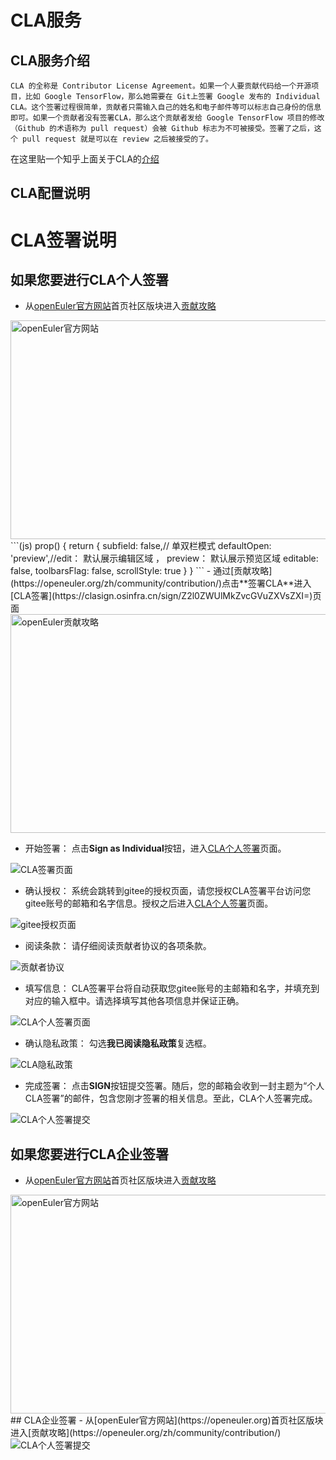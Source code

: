 # CLA服务
## CLA服务介绍
    CLA 的全称是 Contributor License Agreement。如果一个人要贡献代码给一个开源项目，比如 Google TensorFlow，那么她需要在 Git上签署 Google 发布的 Individual CLA。这个签署过程很简单，贡献者只需输入自己的姓名和电子邮件等可以标志自己身份的信息即可。如果一个贡献者没有签署CLA，那么这个贡献者发给 Google TensorFlow 项目的修改（Github 的术语称为 pull request）会被 Github 标志为不可被接受。签署了之后，这个 pull request 就是可以在 review 之后被接受的了。
在这里贴一个知乎上面关于CLA的[介绍](https://zhuanlan.zhihu.com/p/68251730)
## CLA配置说明

# CLA签署说明
## 如果您要进行CLA个人签署
- 从[openEuler官方网站](https://openeuler.org)首页社区版块进入[贡献攻略](https://openeuler.org/zh/community/contribution/)
<img src='https://gitee.com/cla-test/test1/raw/master/img/1.png' width=600 height=350 alt='openEuler官方网站'/>
```(js)
 prop() {
                return {
                    subfield: false,// 单双栏模式
                    defaultOpen: 'preview',//edit： 默认展示编辑区域 ， preview： 默认展示预览区域
                    editable: false,
                    toolbarsFlag: false,
                    scrollStyle: true
                }
            }
```
- 通过[贡献攻略](https://openeuler.org/zh/community/contribution/)点击**签署CLA**进入[CLA签署](https://clasign.osinfra.cn/sign/Z2l0ZWUlMkZvcGVuZXVsZXI=)页面
<img src='https://gitee.com/cla-test/test1/raw/master/img/2.png' width=600 height=350 alt='openEuler贡献攻略'/>

- 开始签署： 点击**Sign as Individual**按钮，进入[CLA个人签署](https://clasign.osinfra.cn/sign-cla)页面。
<img src='https://gitee.com/cla-test/test1/raw/master/img/13.png' alt='CLA签署页面'>

- 确认授权： 系统会跳转到gitee的授权页面，请您授权CLA签署平台访问您gitee账号的邮箱和名字信息。授权之后进入[CLA个人签署](https://clasign.osinfra.cn/sign-cla)页面。
<img src='https://gitee.com/cla-test/test1/raw/master/img/14.png' alt='gitee授权页面'>

- 阅读条款： 请仔细阅读贡献者协议的各项条款。
<img src='https://gitee.com/cla-test/test1/raw/master/img/15.png' alt='贡献者协议'>
  
- 填写信息： CLA签署平台将自动获取您gitee账号的主邮箱和名字，并填充到对应的输入框中。请选择填写其他各项信息并保证正确。
<img src='https://gitee.com/cla-test/test1/raw/master/img/16.png' alt='CLA个人签署页面'>

- 确认隐私政策： 勾选**我已阅读隐私政策**复选框。
<img src='https://gitee.com/cla-test/test1/raw/master/img/17.png' alt='CLA隐私政策'>

- 完成签署： 点击**SIGN**按钮提交签署。随后，您的邮箱会收到一封主题为“个人CLA签署”的邮件，包含您刚才签署的相关信息。至此，CLA个人签署完成。
<img src='https://gitee.com/cla-test/test1/raw/master/img/18.png' alt='CLA个人签署提交'>

## 如果您要进行CLA企业签署
- 从[openEuler官方网站](https://openeuler.org)首页社区版块进入[贡献攻略](https://openeuler.org/zh/community/contribution/)
<img src='https://gitee.com/cla-test/test1/raw/master/img/1.png' width=600 height=350 alt='openEuler官方网站'/>
## CLA企业签署
- 从[openEuler官方网站](https://openeuler.org)首页社区版块进入[贡献攻略](https://openeuler.org/zh/community/contribution/)
<img src='https://gitee.com/cla-test/test1/raw/master/img/18.png' alt='CLA个人签署提交'>
